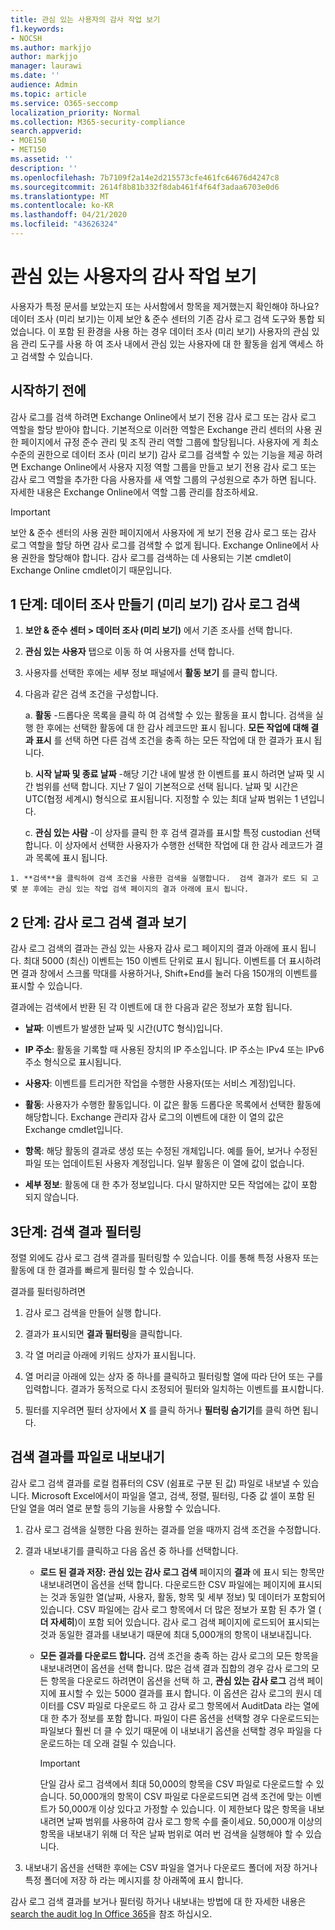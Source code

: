 ```yaml
---
title: 관심 있는 사용자의 감사 작업 보기
f1.keywords:
- NOCSH
ms.author: markjjo
author: markjjo
manager: laurawi
ms.date: ''
audience: Admin
ms.topic: article
ms.service: O365-seccomp
localization_priority: Normal
ms.collection: M365-security-compliance
search.appverid:
- MOE150
- MET150
ms.assetid: ''
description: ''
ms.openlocfilehash: 7b7109f2a14e2d215573cfe461fc64676d4247c8
ms.sourcegitcommit: 2614f8b81b332f8dab461f4f64f3adaa6703e0d6
ms.translationtype: MT
ms.contentlocale: ko-KR
ms.lasthandoff: 04/21/2020
ms.locfileid: "43626324"
---
```

# <a name="view-the-audit-activity-of-people-of-interest"></a>관심 있는 사용자의 감사 작업 보기

사용자가 특정 문서를 보았는지 또는 사서함에서 항목을 제거했는지 확인해야 하나요? 데이터 조사 (미리 보기)는 이제 보안 & 준수 센터의 기존 감사 로그 검색 도구와 통합 되었습니다. 이 포함 된 환경을 사용 하는 경우 데이터 조사 (미리 보기) 사용자의 관심 있음 관리 도구를 사용 하 여 조사 내에서 관심 있는 사용자에 대 한 활동을 쉽게 액세스 하 고 검색할 수 있습니다.

## <a name="before-you-begin"></a>시작하기 전에

감사 로그를 검색 하려면 Exchange Online에서 보기 전용 감사 로그 또는 감사 로그 역할을 할당 받아야 합니다. 기본적으로 이러한 역할은 Exchange 관리 센터의 사용 권한 페이지에서 규정 준수 관리 및 조직 관리 역할 그룹에 할당됩니다. 사용자에 게 최소 수준의 권한으로 데이터 조사 (미리 보기) 감사 로그를 검색할 수 있는 기능을 제공 하려면 Exchange Online에서 사용자 지정 역할 그룹을 만들고 보기 전용 감사 로그 또는 감사 로그 역할을 추가한 다음 사용자를 새 역할 그룹의 구성원으로 추가 하면 됩니다. 자세한 내용은 Exchange Online에서 역할 그룹 관리를 참조하세요.

> [!IMPORTANT]
> 보안 & 준수 센터의 사용 권한 페이지에서 사용자에 게 보기 전용 감사 로그 또는 감사 로그 역할을 할당 하면 감사 로그를 검색할 수 없게 됩니다. Exchange Online에서 사용 권한을 할당해야 합니다. 감사 로그를 검색하는 데 사용되는 기본 cmdlet이 Exchange Online cmdlet이기 때문입니다.

## <a name="step-1-create-an-data-investigations-preview-audit-log-search"></a>1 단계: 데이터 조사 만들기 (미리 보기) 감사 로그 검색

   1. **보안 & 준수 센터 > 데이터 조사 (미리 보기)** 에서 기존 조사를 선택 합니다.
   
   2. **관심 있는 사용자** 탭으로 이동 하 여 사용자를 선택 합니다.
   
   3. 사용자를 선택한 후에는 세부 정보 패널에서 **활동 보기** 를 클릭 합니다.
   
   4. 다음과 같은 검색 조건을 구성합니다. 
      
      a. **활동** -드롭다운 목록을 클릭 하 여 검색할 수 있는 활동을 표시 합니다. 검색을 실행 한 후에는 선택한 활동에 대 한 감사 레코드만 표시 됩니다. **모든 작업에 대해 결과 표시** 를 선택 하면 다른 검색 조건을 충족 하는 모든 작업에 대 한 결과가 표시 됩니다.
      
      b. **시작 날짜 및 종료 날짜** -해당 기간 내에 발생 한 이벤트를 표시 하려면 날짜 및 시간 범위를 선택 합니다. 지난 7 일이 기본적으로 선택 됩니다. 날짜 및 시간은 UTC(협정 세계시) 형식으로 표시됩니다. 지정할 수 있는 최대 날짜 범위는 1 년입니다.
      
      c. **관심 있는 사람** -이 상자를 클릭 한 후 검색 결과를 표시할 특정 custodian 선택 합니다. 이 상자에서 선택한 사용자가 수행한 선택한 작업에 대 한 감사 레코드가 결과 목록에 표시 됩니다.
    
    1. **검색**을 클릭하여 검색 조건을 사용한 검색을 실행합니다.  검색 결과가 로드 되 고 몇 분 후에는 관심 있는 작업 검색 페이지의 결과 아래에 표시 됩니다. 

## <a name="step-2-view-the-audit-log-search-results"></a>2 단계: 감사 로그 검색 결과 보기

감사 로그 검색의 결과는 관심 있는 사용자 감사 로그 페이지의 결과 아래에 표시 됩니다. 최대 5000 (최신) 이벤트는 150 이벤트 단위로 표시 됩니다. 이벤트를 더 표시하려면 결과 창에서 스크롤 막대를 사용하거나, Shift+End를 눌러 다음 150개의 이벤트를 표시할 수 있습니다.

결과에는 검색에서 반환 된 각 이벤트에 대 한 다음과 같은 정보가 포함 됩니다.
- **날짜**: 이벤트가 발생한 날짜 및 시간(UTC 형식)입니다.

- **IP 주소**: 활동을 기록할 때 사용된 장치의 IP 주소입니다. IP 주소는 IPv4 또는 IPv6 주소 형식으로 표시됩니다.

- **사용자**: 이벤트를 트리거한 작업을 수행한 사용자(또는 서비스 계정)입니다.

- **활동**: 사용자가 수행한 활동입니다. 이 값은 활동 드롭다운 목록에서 선택한 활동에 해당합니다. Exchange 관리자 감사 로그의 이벤트에 대한 이 열의 값은 Exchange cmdlet입니다.

- **항목**: 해당 활동의 결과로 생성 또는 수정된 개체입니다. 예를 들어, 보거나 수정된 파일 또는 업데이트된 사용자 계정입니다. 일부 활동은 이 열에 값이 없습니다.

- **세부 정보**: 활동에 대 한 추가 정보입니다. 다시 말하지만 모든 작업에는 값이 포함 되지 않습니다.

## <a name="step-3-filter-the-search-results"></a>3단계: 검색 결과 필터링

정렬 외에도 감사 로그 검색 결과를 필터링할 수 있습니다. 이를 통해 특정 사용자 또는 활동에 대 한 결과를 빠르게 필터링 할 수 있습니다. 

결과를 필터링하려면

 1. 감사 로그 검색을 만들어 실행 합니다.
  
2. 결과가 표시되면 **결과 필터링**을 클릭합니다.
 
3. 각 열 머리글 아래에 키워드 상자가 표시됩니다.
  
4. 열 머리글 아래에 있는 상자 중 하나를 클릭하고 필터링할 열에 따라 단어 또는 구를 입력합니다. 결과가 동적으로 다시 조정되어 필터와 일치하는 이벤트를 표시합니다.
  
5. 필터를 지우려면 필터 상자에서 **X** 를 클릭 하거나 **필터링 숨기기**를 클릭 하면 됩니다.

## <a name="export-the-search-results-to-a-file"></a>검색 결과를 파일로 내보내기

감사 로그 검색 결과를 로컬 컴퓨터의 CSV (쉼표로 구분 된 값) 파일로 내보낼 수 있습니다. Microsoft Excel에서이 파일을 열고, 검색, 정렬, 필터링, 다중 값 셀이 포함 된 단일 열을 여러 열로 분할 등의 기능을 사용할 수 있습니다.

1. 감사 로그 검색을 실행한 다음 원하는 결과를 얻을 때까지 검색 조건을 수정합니다.
  
2. 결과 내보내기를 클릭하고 다음 옵션 중 하나를 선택합니다.

    - **로드 된 결과 저장:** **관심 있는 감사 로그 검색** 페이지의 **결과** 에 표시 되는 항목만 내보내려면이 옵션을 선택 합니다. 다운로드한 CSV 파일에는 페이지에 표시되는 것과 동일한 열(날짜, 사용자, 활동, 항목 및 세부 정보) 및 데이터가 포함되어 있습니다. CSV 파일에는 감사 로그 항목에서 더 많은 정보가 포함 된 추가 열 ( **더 자세히**)이 포함 되어 있습니다. 감사 로그 검색 페이지에 로드되어 표시되는 것과 동일한 결과를 내보내기 때문에 최대 5,000개의 항목이 내보내집니다.
        
    - **모든 결과를 다운로드 합니다.** 검색 조건을 충족 하는 감사 로그의 모든 항목을 내보내려면이 옵션을 선택 합니다. 많은 검색 결과 집합의 경우 감사 로그의 모든 항목을 다운로드 하려면이 옵션을 선택 하 고, **관심 있는 감사 로그** 검색 페이지에 표시할 수 있는 5000 결과를 표시 합니다. 이 옵션은 감사 로그의 원시 데이터를 CSV 파일로 다운로드 하 고 감사 로그 항목에서 AuditData 라는 열에 대 한 추가 정보를 포함 합니다. 파일이 다른 옵션을 선택할 경우 다운로드되는 파일보다 훨씬 더 클 수 있기 때문에 이 내보내기 옵션을 선택할 경우 파일을 다운로드하는 데 오래 걸릴 수 있습니다.
    
      > [!IMPORTANT]
      > 단일 감사 로그 검색에서 최대 50,000의 항목을 CSV 파일로 다운로드할 수 있습니다. 50,000개의 항목이 CSV 파일로 다운로드되면 검색 조건에 맞는 이벤트가 50,000개 이상 있다고 가정할 수 있습니다. 이 제한보다 많은 항목을 내보내려면 날짜 범위를 사용하여 감사 로그 항목 수를 줄이세요. 50,000개 이상의 항목을 내보내기 위해 더 작은 날짜 범위로 여러 번 검색을 실행해야 할 수 있습니다.
        

3. 내보내기 옵션을 선택한 후에는 CSV 파일을 열거나 다운로드 폴더에 저장 하거나 특정 폴더에 저장 하 라는 메시지를 창 아래쪽에 표시 합니다.

감사 로그 검색 결과를 보거나 필터링 하거나 내보내는 방법에 대 한 자세한 내용은 [search the audit log In Office 365](search-the-audit-log-in-security-and-compliance.md)을 참조 하십시오.
